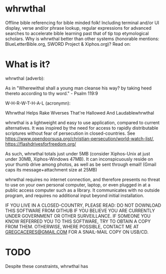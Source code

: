 # whrwthal
Offline bible referencing for bible minded folk! Including terminal and/or UI display, verse and/or phrase lookup, regular expressions for advanced searches to accelerate bible learning past that of tip top etymological scholars. Why is whrwthal better than other systems (honorable mentions: BlueLetterBible.org, SWORD Project & Xiphos.org)? Read on:

# What is it?
whrwthal (adverb):

  As in "Wherewithal shall a young man cleanse his way? by taking heed thereto according to thy word." - Psalm 119:9

W-H-R-W-T-H-A-L (acronymn):

  Whrwthal
  Helps
  Rake
  Wverses
  That're
  Hallowed
  And
  Laudablewhrwthal


whrwthal is a lightweight and easy to use application, compared to current alternatives. It was inspired by the need for access to rapidly distributable scriptures without fear of persecution in closed-countries. See https://www.opendoorsusa.org/christian-persecution/world-watch-list/, https://flashdrivesforfreedom.org/

As such, whrwthal totals just under 5MB (consider Xiphos-Unix at just under 30MB, Xiphos-Windows 47MB). It can inconspicuously reside on your thumb drive among photos, as well as be sent through email! (Gmail caps its message+attachment size at 25MB)

whrwthal requires no internet connection, and therefore presents no threat to use on your own personal computer, laptop, or even plugged in at a public access computer such as a library. It communicates with no outside program, and requires no additional input beyond initial installation.

IF YOU LIVE IN A CLOSED-COUNTRY, PLEASE READ: DO NOT DOWNLOAD THIS SOFTWARE FROM GITHUB IF YOU BELIEVE YOU ARE CURRENTLY UNDER GOVERNMENT OR OTHER SURVEILLANCE. IF SOMEONE YOU KNOW REFERRED YOU TO THIS SOFTWARE, TRY TO OBTAIN A COPY FROM THEM. OTHERWISE, WHERE POSSIBLE, CONTACT ME AT GREGCACERES@GMAIL.COM FOR A SNAIL-MAIL COPY ON USB/CD.

# TODO
Despite these constraints, whrwthal has
